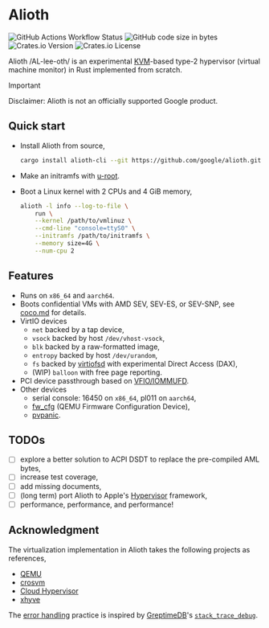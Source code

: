 # Alioth

![GitHub Actions Workflow Status](https://img.shields.io/github/actions/workflow/status/google/alioth/rust.yml)
![GitHub code size in bytes](https://img.shields.io/github/languages/code-size/google/alioth)
![Crates.io Version](https://img.shields.io/crates/v/alioth)
![Crates.io License](https://img.shields.io/crates/l/alioth)

Alioth /AL-lee-oth/ is an experimental
[KVM](https://docs.kernel.org/virt/kvm/api.html)-based type-2 hypervisor
(virtual machine monitor) in Rust implemented from scratch.

> [!IMPORTANT]
>
> Disclaimer: Alioth is not an officially supported Google product.

## Quick start

-   Install Alioth from source,

    ```sh
    cargo install alioth-cli --git https://github.com/google/alioth.git
    ```

-   Make an initramfs with
    [u-root](https://github.com/u-root/u-root?tab=readme-ov-file#examples).

-   Boot a Linux kernel with 2 CPUs and 4 GiB memory,

    ```sh
    alioth -l info --log-to-file \
        run \
        --kernel /path/to/vmlinuz \
        --cmd-line "console=ttyS0" \
        --initramfs /path/to/initramfs \
        --memory size=4G \
        --num-cpu 2
    ```

## Features

-   Runs on `x86_64` and `aarch64`.
-   Boots confidential VMs with AMD SEV, SEV-ES, or SEV-SNP, see
    [coco.md](docs/coco.md) for details.
-   VirtIO devices
    -   `net` backed by a tap device,
    -   `vsock` backed by host `/dev/vhost-vsock`,
    -   `blk` backed by a raw-formatted image,
    -   `entropy` backed by host `/dev/urandom`,
    -   `fs` backed by [virtiofsd](https://gitlab.com/virtio-fs/virtiofsd) with
        experimental Direct Access (DAX),
    -   (WIP) `balloon` with free page reporting.
-   PCI device passthrough based on
    [VFIO/IOMMUFD](https://docs.kernel.org/driver-api/vfio.html#iommufd-and-vfio-iommu-type1).
-   Other devices
    -   serial console: 16450 on `x86_64`, pl011 on `aarch64`,
    -   [fw_cfg](https://www.qemu.org/docs/master/specs/fw_cfg.html) (QEMU
        Firmware Configuration Device),
    -   [pvpanic](https://www.qemu.org/docs/master/specs/pvpanic.html).

## TODOs

-   [ ] explore a better solution to ACPI DSDT to replace the pre-compiled AML
    bytes,
-   [ ] increase test coverage,
-   [ ] add missing documents,
-   [ ] (long term) port Alioth to Apple's
    [Hypervisor](https://developer.apple.com/documentation/hypervisor)
    framework,
-   [ ] performance, performance, and performance!

## Acknowledgment

The virtualization implementation in Alioth takes the following projects as
references,

-   [QEMU](https://gitlab.com/qemu-project/qemu.git)
-   [crosvm](https://chromium.googlesource.com/crosvm/crosvm/)
-   [Cloud Hypervisor](https://github.com/cloud-hypervisor/cloud-hypervisor)
-   [xhyve](https://github.com/machyve/xhyve)

The [error handling](docs/error-handling.md) practice is inspired by
[GreptimeDB](https://github.com/GreptimeTeam/greptimedb)'s
[`stack_trace_debug`](https://greptimedb.rs/common_macro/attr.stack_trace_debug.html).
